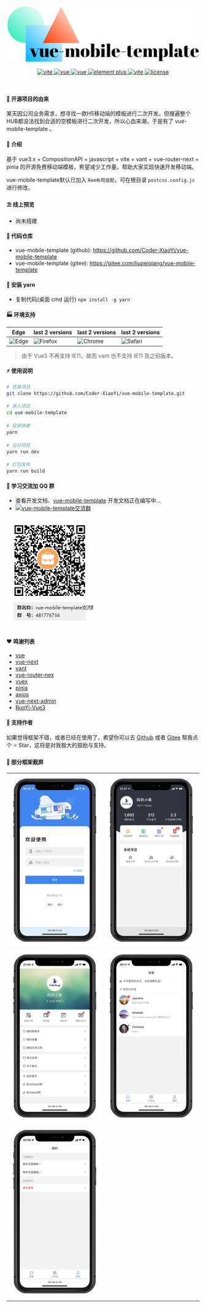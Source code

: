<div align="center">
	<img src="./public/other/logo.png">
	<p align="center">
        <a href="https://vitejs.dev/" target="_blank">
            <img src="https://img.shields.io/badge/vite-%3E2.0.0-yellow" alt="vite">
		</a>
	    <a href="https://v3.vuejs.org/" target="_blank">
	        <img src="https://img.shields.io/badge/vue.js-3.x-green" alt="vue">
	    </a>
	    <a href="https://router.vuejs.org/" target="_blank">
	        <img src="https://img.shields.io/badge/vue--router-4.x-green" alt="vue">
	    </a>
	    <a href="https://vant-contrib.gitee.io/vant/" target="_blank">
	        <img src="https://img.shields.io/badge/vant-%3E3.0.0-blue" alt="element plus">
	    </a>
		<a href="https://pinia.vuejs.org/" target="_blank">
		    <img src="https://img.shields.io/badge/pinia-%3E2.0.13-yellow" alt="vite">
		</a>
		<a href="https://github.com/Coder-XiaoYi/vue-mobile-template/blob/main/LICENSE" target="_blank">
		    <img src="https://img.shields.io/badge/license-MIT-success" alt="license">
		</a>
	</p>
	<p>&nbsp;</p>
</div>

#### 📅 开源项目的由来

某天因公司业务需求，想寻找一款H5移动端的模板进行二次开发。但搜遍整个HUB都没法找到合适的空模板进行二次开发，所以心血来潮，于是有了 vue-mobile-template 。

#### 🌈 介绍

基于 vue3.x + CompositionAPI + javascript + vite + vant + vue-router-next + pinia 的开源免费移动端模板，希望减少工作量，帮助大家实现快速开发移动端。

vue-mobile-template默认已加入 `Rem布局适配`，可在根目录 `postcss.config.js` 进行修改。

#### ⛱️ 线上预览

- 尚未搭建

#### 💒 代码仓库

- vue-mobile-template (github):  <a href="https://github.com/Coder-XiaoYi/vue-mobile-template" target="_blank">https://github.com/Coder-XiaoYi/vue-mobile-template</a>
- vue-mobile-template (gitee):  <a href="https://gitee.com/liupeiqiang/vue-mobile-template" target="_blank">https://gitee.com/liupeiqiang/vue-mobile-template</a>

#### 🚧 安装 yarn

- 复制代码(桌面 cmd 运行) `npm install -g yarn`

#### 🏭 环境支持

| Edge                                                                     | last 2 versions                                                                   | last 2 versions                                                                | last 2 versions                                                                |
| ------------------------------------------------------------------------ | --------------------------------------------------------------------------------- | ------------------------------------------------------------------------------ | ------------------------------------------------------------------------------ |
| ![Edge](https://cdn.jsdelivr.net/npm/@browser-logos/edge/edge_32x32.png) | ![Firefox](https://cdn.jsdelivr.net/npm/@browser-logos/firefox/firefox_32x32.png) | ![Chrome](https://cdn.jsdelivr.net/npm/@browser-logos/chrome/chrome_32x32.png) | ![Safari](https://cdn.jsdelivr.net/npm/@browser-logos/safari/safari_32x32.png) |

> 由于 Vue3 不再支持 IE11，故而 vant 也不支持 IE11 及之前版本。

#### ⚡ 使用说明

```bash
# 克隆项目
git clone https://github.com/Coder-XiaoYi/vue-mobile-template.git

# 进入项目
cd vue-mobile-template

# 安装依赖
yarn

# 运行项目
yarn run dev

# 打包发布
yarn run build
```

#### 💯 学习交流加 QQ 群

- 查看开发文档、<a href="" target="_blank">vue-mobile-template</a> 开发文档正在编写中...
- <a target="_blank" href="https://qm.qq.com/cgi-bin/qm/qr?k=eebbYNv7y-uKMpklAvgGlZpF0xI8zYhp&jump_from=webapi"><img border="0" src="https://img.shields.io/badge/Q群-481776734-blue" alt="vue-mobile-template交流群" title="vue-mobile-template交流群"></a>
  
<img src="./public/other/vue-mobile-template交流群群二维码.png" alt="vite">


#### ❤️ 鸣谢列表

- <a href="https://github.com/vuejs/vue" target="_blank">vue</a>
- <a href="https://github.com/vuejs/vue-next" target="_blank">vue-next</a>
- <a href="https://github.com/youzan/vant" target="_blank">vant</a>
- <a href="https://github.com/vuejs/vue-router-next" target="_blank">vue-router-nex</a>
- <a href="https://github.com/vuejs/vuex" target="_blank">vuex</a>
- <a href="https://github.com/vuejs/pinia" target="_blank">pinia</a>
- <a href="https://github.com/axios/axios" target="_blank">axios</a>
- <a href="https://github.com/lyt-Top/vue-next-admin" target="_blank">vue-next-admin</a>
- <a href="https://github.com/yangzongzhuan/RuoYi-Vue3" target="_blank">RuoYi-Vue3</a>

#### 💌 支持作者

如果觉得框架不错，或者已经在使用了，希望你可以去 <a target="_blank" href="https://github.com/Coder-XiaoYi/vue-mobile-template">Github</a> 或者
<a target="_blank" href="https://gitee.com/liupeiqiang/vue-mobile-template">Gitee</a> 帮我点个 ⭐ Star，这将是对我极大的鼓励与支持。

#### 🙈 部分框架截屏

<table>
    <tr>
        <td><img src="./public/other/show1.jpg"></td>
        <td><img src="./public/other/show2.jpg"></td>
    </tr>
	<tr>
		<td><img src="./public/other/show4.jpg"></td>
        <td><img src="./public/other/show5.jpg"></td>
    </tr>
	<tr>
		<td><img src="./public/other/show3.jpg"></td>
    </tr>
</table>

